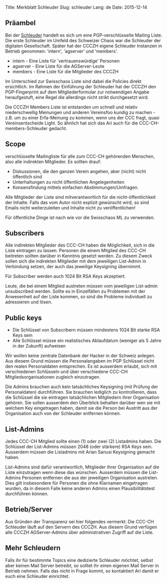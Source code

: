 Title: Merkblatt Schleuder
Slug: schleuder
Lang: de
Date: 2015-12-14

## Präambel
Bei der [Schleuder](http://schleuder2.nadir.org/) handelt es sich um eine PGP-verschlüsselte Mailing Liste. Die erste Schleuder im Umfeld des Schweizer Chaos war die Schleuder der digitalen Gesellschaft. Später hat der CCCZH eigene Schleuder Instanzen in Betrieb genommen: 'intern', 'agserver' und 'members'. 

 * intern - Eine Liste für 'vertrauenswürdige' Personen
 * agserver - Eine Liste für die AGServer-Leute
 * members - Eine Liste für die Mitglieder des CCCZH

Im Unterschied zur Swisschaos Liste sind dabei die Policies direkt ersichtlich. Im Rahmen der Einführung der Schleuder hat der CCCZH den PGP-Fingerprint auf dem Mitgliederformular zur notwendigen Angabe heraufgestuft, eine Regel die allerdings nicht strikt durchgesetzt wird.

Die CCCZH Members Liste ist entstanden um schnell und relativ niederschwellig Meinungen und anderen Vereinsfoo kundig zu machen - z.B. um zu einer Erfa-Meinung zu kommen, wenn uns der CCC fragt, quasi Vereinsentscheide Light. So ähnlich hat sich das Ari auch für die CCC-CH-members-Schleuder gedacht.

## Scope
verschlüsselte Mailingliste für alle zum CCC-CH gehörenden Menschen, also alle indirekten Mitglieder. Es sollten drauf: 

  * Diskussionen, die den ganzen Verein angehen, aber (nicht) nicht öffentlich sind
  * Unterhaltungen zu nicht öffentlichen Angelegenheiten
  * Konsensfindung mittels einfachen Abstimmungen/Umfragen.

Alle Mitglieder der Liste sind mitverantwortlich für die nicht-öffentlichkeit der Inhalte. Falls das vom Autor nicht explizit gewünscht wird, so sind Emails nicht weiterzuleiten und Inhalte nicht zu veröffentlichen!

Für öffentliche Dinge ist nach wie vor die Swisschaos ML zu verwenden. 

## Subscribers
Alle indirekten Mitglieder des CCC-CH haben die Möglichkeit, sich in die Liste eintragen zu lassen. Personen die einem Mitglied des CCC-CH beitreten sollten darüber in Kenntnis gesetzt werden. Zu diesem Zweck sollen sich die indirekten Mitglieder mit dem jeweiligen List-Admin in Verbindung setzen, der auch das jeweilige Keysigning übernimmt. 

Für Subscriber werden auch 1024 Bit RSA Keys akzeptiert.

Leute, die bei einem Mitglied austreten müssen vom jeweiligen List-admin unsubscribed werden. Sollte es in Einzelfällen zu Problemen mit der Anwesenheit auf der Liste kommen, so sind die Probleme individuell zu adressieren und lösen.

## Public keys

 * Die Schlüssel von Subscribern müssen mindestens 1024 Bit starke RSA Keys sein
 * Alle Schlüssel müsse ein realistisches Ablaufdatum (weniger als 5 Jahre in der Zukunft) aufweisen

Wir wollen keine zentrale Datenbank der Hacker in der Schweiz anlegen. Aus diesem Grund müssen die Personalangaben im PGP Schlüssel nicht den realen Personaldaten entsprechen. Es ist ausserdem erlaubt, sich mit verschiedenen Schlüsseln und über verschiedene CCC-CH Mitgliedsorganisationen zugleich einzutragen.

Die Admins brauchen auch kein tatsächliches Keysigning (mit Prüfung der Personaldaten) durchführen. Sie brauchen lediglich zu kontrollieren, dass die Schlüssel die sie eintragen tatsächlichen Mitgliedern ihrer Organisation gehören. Sie sollen ausserdem den Überblick behalten darüber wen sie mit welchem Key eingetragen haben, damit sie die Person bei Austritt aus der Organisation auch von der Schleuder entfernen können.

## List-Admins
Jedes CCC-CH Mitglied sollte einen (1) oder zwei (2) Listadmins haben. Die Schlüssel der List-Admins müssen 2048 (oder stärkere) RSA Keys sein. Ausserdem müssen die Listadmins mit Arian Sanusi Keysigning gemacht haben.

List-Admins sind dafür verantwortlich, Mitglieder ihrer Organisation auf die Liste einzutragen wenn diese das wünschen. Ausserdem müssen die List-Admins Personen entfernen die aus der jeweiligen Organisation austreten. Dies gilt insbesondere für Personen die ohne Klarnamen eingetragen wurden, da in diesem Falle keine anderen Admins einen Plausibilitätstest durchführen können.

## Betrieb/Server
Aus Gründen der Transparenz sei hier folgendes vermerkt: Die CCC-CH Schleuder läuft auf den Servern des CCCZH. Aus diesem Grund verfügen alle CCCZH AGServer-Admins über administrativen Zugriff auf die Liste.

## Mehr Schleudern
Falls ihr für bestimmte Topics eine dedizierte Schleuder möchtet, selbst aber keinen Mail Server betreibt, so solltet ihr einen eigenen Mail Server in Betrieb nehmen. Falls das nicht in Frage kommt, so kontaktiert Ari damit er euch eine Schleuder einrichtet.
